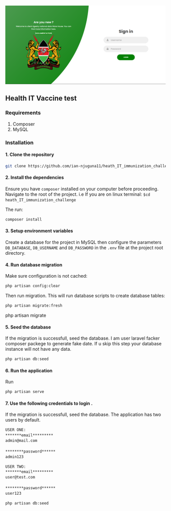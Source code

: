 ![Screenshot](Client_reg_sign_inpng.png)

## Health IT Vaccine test


### Requirements
1. Composer
2. MySQL

### Installation
#### 1. Clone the repository
```bash
git clone https://github.com/ian-njuguna11/heath_IT_immunization_challenge_test/
```
#### 2. Install the dependencies
Ensure you have `composer` installed on your computer before proceeding.
Navigate to the root of the project. i.e If you are on linux terminal: `$cd heath_IT_immunization_challenge`

The run:
```bash
composer install
```

#### 3. Setup environment variables
Create a database for the project in MySQL then configure the parameters `DB_DATABASE`, `DB_USERNAME` and `DB_PASSWORD` in the `.env` file at the project root directory.

#### 4. Run database migration
Make sure configuration is not cached:
```bash
php artisan config:clear
```

Then run migration. This will run database scripts to create database tables:
```bash
php artisan migrate:fresh
```
php artisan migrate
#### 5. Seed the database
If the migration is successfull, seed the database.
I am user laravel facker composer packege to generate fake date.
If u skip this step your database instance will not have any data.
```bash
php artisan db:seed
```


#### 6. Run the application
Run
```bash
php artisan serve
```

#### 7. Use the following credentials to login .
If the migration is successfull, seed the database.
The application has two users by default.

```bash
USER ONE:
*******email*********
admin@mail.com

********password******
admin123

```

```bash
USER TWO:
*******email*********
user@test.com

********password******
user123

```

```bash
php artisan db:seed
```
